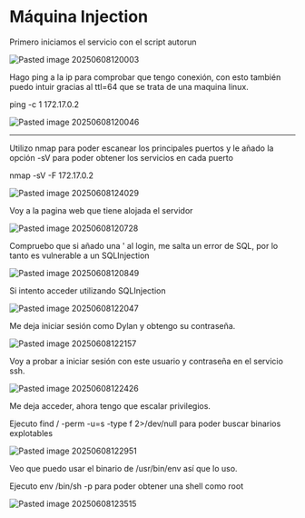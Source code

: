 # Máquina Injection

Primero iniciamos el servicio con el script autorun

![Pasted image 20250608120003](https://github.com/user-attachments/assets/09a3449f-8334-4be1-a9ae-53d216328381)

Hago ping a la ip para comprobar que tengo conexión, con esto también puedo intuir gracias al ttl=64 que se trata de una maquina linux.

ping -c 1 172.17.0.2

![Pasted image 20250608120046](https://github.com/user-attachments/assets/2f16a9c2-098a-4054-8936-b4bf766aa5b0)


---

Utilizo nmap para poder escanear los principales puertos y le añado la opción -sV para poder obtener los servicios en cada puerto

nmap -sV -F 172.17.0.2

![Pasted image 20250608124029](https://github.com/user-attachments/assets/991aa811-9c1a-4820-88d6-c4c52ab72b50)


Voy a la pagina web que tiene alojada el servidor

![Pasted image 20250608120728](https://github.com/user-attachments/assets/124970a3-11fe-42f4-84b5-ac52ba22ec7a)



Compruebo que si añado una ' al login, me salta un error de SQL, por lo tanto es vulnerable a un SQLInjection


![Pasted image 20250608120849](https://github.com/user-attachments/assets/1d90e24d-50a4-4bf5-8563-955ec6d9a6ae)



Si intento acceder utilizando SQLInjection

![Pasted image 20250608122047](https://github.com/user-attachments/assets/93ce5a5a-72d1-4fc5-8bea-db0ece8f2317)




Me deja iniciar sesión como Dylan y obtengo su contraseña.


![Pasted image 20250608122157](https://github.com/user-attachments/assets/97de1339-974d-48b7-9a3b-57f506641917)


Voy a probar a iniciar sesión con este usuario y contraseña en el servicio ssh.

![Pasted image 20250608122426](https://github.com/user-attachments/assets/89a78b23-3ddd-476e-8268-9511f6125e89)



Me deja acceder, ahora tengo que escalar privilegios.

Ejecuto find / -perm -u=s -type f 2>/dev/null para poder buscar binarios explotables


![Pasted image 20250608122951](https://github.com/user-attachments/assets/966b977f-a411-4e12-bc67-080948f366a8)


Veo que puedo usar el binario de /usr/bin/env así que lo uso.

Ejecuto env /bin/sh -p para poder obtener una shell como root

![Pasted image 20250608123515](https://github.com/user-attachments/assets/675c6d51-228c-4f06-bfe3-1cbdf9f0f9a6)


